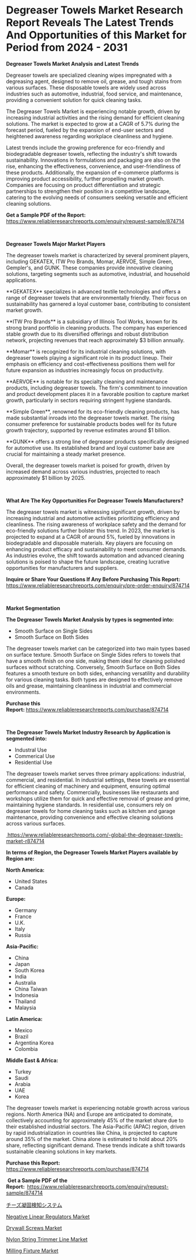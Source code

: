 <p><h1>Degreaser Towels Market Research Report Reveals The Latest Trends And Opportunities of this Market for Period from 2024 - 2031</h1></p><p><strong>Degreaser Towels Market Analysis and Latest Trends</strong></p>
<p><p>Degreaser towels are specialized cleaning wipes impregnated with a degreasing agent, designed to remove oil, grease, and tough stains from various surfaces. These disposable towels are widely used across industries such as automotive, industrial, food service, and maintenance, providing a convenient solution for quick cleaning tasks.</p><p>The Degreaser Towels Market is experiencing notable growth, driven by increasing industrial activities and the rising demand for efficient cleaning solutions. The market is expected to grow at a CAGR of 5.7% during the forecast period, fueled by the expansion of end-user sectors and heightened awareness regarding workplace cleanliness and hygiene. </p><p>Latest trends include the growing preference for eco-friendly and biodegradable degreaser towels, reflecting the industry's shift towards sustainability. Innovations in formulations and packaging are also on the rise, enhancing the effectiveness, convenience, and user-friendliness of these products. Additionally, the expansion of e-commerce platforms is improving product accessibility, further propelling market growth. Companies are focusing on product differentiation and strategic partnerships to strengthen their position in a competitive landscape, catering to the evolving needs of consumers seeking versatile and efficient cleaning solutions.</p></p>
<p><strong>Get a Sample PDF of the Report:&nbsp;</strong> <a href="https://www.reliableresearchreports.com/enquiry/request-sample/874714">https://www.reliableresearchreports.com/enquiry/request-sample/874714</a></p>
<p>&nbsp;</p>
<p><strong>Degreaser Towels Major Market Players</strong></p>
<p><p>The degreaser towels market is characterized by several prominent players, including GEKATEX, ITW Pro Brands, Momar, AERVOE, Simple Green, Gempler's, and GUNK. These companies provide innovative cleaning solutions, targeting segments such as automotive, industrial, and household applications.</p><p>**GEKATEX** specializes in advanced textile technologies and offers a range of degreaser towels that are environmentally friendly. Their focus on sustainability has garnered a loyal customer base, contributing to consistent market growth. </p><p>**ITW Pro Brands** is a subsidiary of Illinois Tool Works, known for its strong brand portfolio in cleaning products. The company has experienced stable growth due to its diversified offerings and robust distribution network, projecting revenues that reach approximately $3 billion annually.</p><p>**Momar** is recognized for its industrial cleaning solutions, with degreaser towels playing a significant role in its product lineup. Their emphasis on efficiency and cost-effectiveness positions them well for future expansion as industries increasingly focus on productivity.</p><p>**AERVOE** is notable for its specialty cleaning and maintenance products, including degreaser towels. The firm's commitment to innovation and product development places it in a favorable position to capture market growth, particularly in sectors requiring stringent hygiene standards.</p><p>**Simple Green**, renowned for its eco-friendly cleaning products, has made substantial inroads into the degreaser towels market. The rising consumer preference for sustainable products bodes well for its future growth trajectory, supported by revenue estimates around $1 billion.</p><p>**GUNK** offers a strong line of degreaser products specifically designed for automotive use. Its established brand and loyal customer base are crucial for maintaining a steady market presence.</p><p>Overall, the degreaser towels market is poised for growth, driven by increased demand across various industries, projected to reach approximately $1 billion by 2025.</p></p>
<p>&nbsp;</p>
<p><strong>What Are The Key Opportunities For Degreaser Towels Manufacturers?</strong></p>
<p><p>The degreaser towels market is witnessing significant growth, driven by increasing industrial and automotive activities prioritizing efficiency and cleanliness. The rising awareness of workplace safety and the demand for eco-friendly solutions further bolster this trend. In 2023, the market is projected to expand at a CAGR of around 5%, fueled by innovations in biodegradable and disposable materials. Key players are focusing on enhancing product efficacy and sustainability to meet consumer demands. As industries evolve, the shift towards automation and advanced cleaning solutions is poised to shape the future landscape, creating lucrative opportunities for manufacturers and suppliers.</p></p>
<p><strong>Inquire or Share Your Questions If Any Before Purchasing This Report:</strong> <a href="https://www.reliableresearchreports.com/enquiry/pre-order-enquiry/874714">https://www.reliableresearchreports.com/enquiry/pre-order-enquiry/874714</a></p>
<p>&nbsp;</p>
<p><strong>Market Segmentation</strong></p>
<p><strong>The Degreaser Towels Market Analysis by types is segmented into:</strong></p>
<p><ul><li>Smooth Surface on Single Sides</li><li>Smooth Surface on Both Sides</li></ul></p>
<p><p>The degreaser towels market can be categorized into two main types based on surface texture. Smooth Surface on Single Sides refers to towels that have a smooth finish on one side, making them ideal for cleaning polished surfaces without scratching. Conversely, Smooth Surface on Both Sides features a smooth texture on both sides, enhancing versatility and durability for various cleaning tasks. Both types are designed to effectively remove oils and grease, maintaining cleanliness in industrial and commercial environments.</p></p>
<p><strong>Purchase this Report:&nbsp;</strong><a href="https://www.reliableresearchreports.com/purchase/874714">https://www.reliableresearchreports.com/purchase/874714</a></p>
<p>&nbsp;</p>
<p><strong>The Degreaser Towels Market Industry Research by Application is segmented into:</strong></p>
<p><ul><li>Industral Use</li><li>Commerical Use</li><li>Residential Use</li></ul></p>
<p><p>The degreaser towels market serves three primary applications: industrial, commercial, and residential. In industrial settings, these towels are essential for efficient cleaning of machinery and equipment, ensuring optimal performance and safety. Commercially, businesses like restaurants and workshops utilize them for quick and effective removal of grease and grime, maintaining hygiene standards. In residential use, consumers rely on degreaser towels for home cleaning tasks such as kitchen and garage maintenance, providing convenience and effective cleaning solutions across various surfaces.</p></p>
<p><a href="https://www.reliableresearchreports.com/-global-the-degreaser-towels-market-r874714">&nbsp;https://www.reliableresearchreports.com/-global-the-degreaser-towels-market-r874714</a></p>
<p><strong>In terms of Region, the Degreaser Towels Market Players available by Region are:</strong></p>
<p>
    <p> <strong> North America: </strong>
        <ul>
            <li>United States</li>
            <li>Canada</li>
        </ul>
        </p> 
    <p> <strong> Europe: </strong>
        <ul>
            <li>Germany</li>
            <li>France</li>
            <li>U.K.</li>
            <li>Italy</li>
            <li>Russia</li>
        </ul>
        </p> 
    <p> <strong> Asia-Pacific: </strong>
        <ul>
            <li>China</li>
            <li>Japan</li>
            <li>South Korea</li>
            <li>India</li>
            <li>Australia</li>
            <li>China Taiwan</li>
            <li>Indonesia</li>
            <li>Thailand</li>
            <li>Malaysia</li>
        </ul>
        </p> 
    <p> <strong> Latin America: </strong>
        <ul>
            <li>Mexico</li>
            <li>Brazil</li>
            <li>Argentina Korea</li>
            <li>Colombia</li>
        </ul>
        </p> 
    <p> <strong> Middle East & Africa: </strong>
        <ul>
            <li>Turkey</li>
            <li>Saudi</li>
            <li>Arabia</li>
            <li>UAE</li>
            <li>Korea</li>
        </ul>
    </p>
    </p>
<p><p>The degreaser towels market is experiencing notable growth across various regions. North America (NA) and Europe are anticipated to dominate, collectively accounting for approximately 45% of the market share due to their established industrial sectors. The Asia-Pacific (APAC) region, driven by rapid industrialization in countries like China, is projected to capture around 35% of the market. China alone is estimated to hold about 20% share, reflecting significant demand. These trends indicate a shift towards sustainable cleaning solutions in key markets.</p></p>
<p><strong>Purchase this Report: </strong><a href="https://www.reliableresearchreports.com/purchase/874714">https://www.reliableresearchreports.com/purchase/874714</a></p>
<p>&nbsp;<strong>Get a Sample PDF of the Report:&nbsp;&nbsp;</strong><a href="https://www.reliableresearchreports.com/enquiry/request-sample/874714">https://www.reliableresearchreports.com/enquiry/request-sample/874714</a></p>
<p><strong></strong></p>
<p><p><a href="https://medium.com/@alioukaye1/cheese-coagulation-detection-systems-market-%E3%81%AF-%E3%82%B3%E3%82%B9%E3%83%88%E7%AE%A1%E7%90%86%E3%81%A8%E5%8A%B9%E7%8E%87%E5%90%91%E4%B8%8A%E3%82%92%E5%84%AA%E5%85%88%E3%81%97%E3%81%BE%E3%81%99-%E3%81%95%E3%82%89%E3%81%AB-%E5%A0%B1%E5%91%8A%E6%9B%B8%E3%81%AF%E5%B8%82%E5%A0%B4%E3%81%AE%E9%9C%80%E8%A6%81%E9%9D%A2%E3%81%A8%E4%BE%9B%E7%B5%A6%E9%9D%A2%E3%81%AE%E4%B8%A1%E6%96%B9%E3%82%92%E3%82%AB%E3%83%90%E3%83%BC%E3%81%97%E3%81%A6%E3%81%84%E3%81%BE%E3%81%99-f1900433daf9?postPublishedType=initial">チーズ凝固検知システム</a></p><p><a href="https://medium.com/@minervawunsch/the-negative-linear-regulators-market-is-anticipated-to-experience-significant-growth-with-a-9f652e1274b1">Negative Linear Regulators Market</a></p><p><a href="https://issuu.com/reportprime-2/docs/drywall-screws-market-size-2030.ppt_fddb67fc80d87b">Drywall Screws Market</a></p><p><a href="https://issuu.com/reportprime-2/docs/nylon-string-trimmer-line-market-si_3bed56c4cb9530">Nylon String Trimmer Line Market</a></p><p><a href="https://www.linkedin.com/pulse/milling-fixture-industry-forecast-market-shifts-strategic-imperatives-i8qtf?trackingId=vLE4XLXqQAi5B%2FdlsbOzsA%3D%3D">Milling Fixture Market</a></p></p>